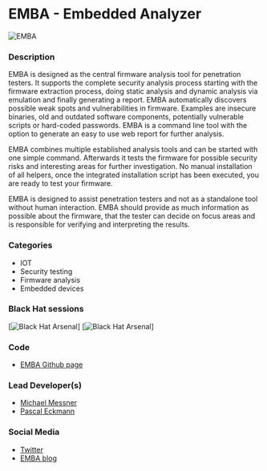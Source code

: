 # EMBA - Embedded Analyzer

![EMBA](https://github.com/e-m-b-a/emba/blob/master/helpers/emba.svg)

### Description
EMBA is designed as the central firmware analysis tool for penetration testers. It supports the complete security analysis process starting with the firmware extraction process, doing static analysis and dynamic analysis via emulation and finally generating a report. EMBA automatically discovers possible weak spots and vulnerabilities in firmware. Examples are insecure binaries, old and outdated software components, potentially vulnerable scripts or hard-coded passwords. EMBA is a command line tool with the option to generate an easy to use web report for further analysis.

EMBA combines multiple established analysis tools and can be started with one simple command. Afterwards it tests the firmware for possible security risks and interesting areas for further investigation. No manual installation of all helpers, once the integrated installation script has been executed, you are ready to test your firmware.

EMBA is designed to assist penetration testers and not as a standalone tool without human interaction. EMBA should provide as much information as possible about the firmware, that the tester can decide on focus areas and is responsible for verifying and interpreting the results.

### Categories
* IOT
* Security testing
* Firmware analysis
* Embedded devices


### Black Hat sessions
[![Black Hat Arsenal](https://raw.githubusercontent.com/toolswatch/badges/master/arsenal/asia/2022.svg?sanitize=true)]
[![Black Hat Arsenal](https://raw.githubusercontent.com/toolswatch/badges/master/arsenal/usa/2022.svg?sanitize=true)]

### Code
* [EMBA Github page](https://github.com/e-m-b-a/emba)

### Lead Developer(s)
* [Michael Messner](https://twitter.com/s3cur1ty_de)
* [Pascal Eckmann](https://twitter.com/_p4cx)

### Social Media
* [Twitter](https://twitter.com/securefirmware/)
* [EMBA blog](https://www.securefirmware.de/)
